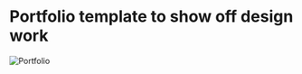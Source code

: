 # Portfolio template to show off design work
![Portfolio](https://user-images.githubusercontent.com/44857032/236602475-0b7e0b08-802c-41d9-b037-240e2de2286b.JPG)
